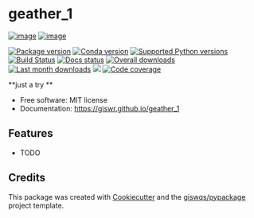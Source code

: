 # geather_1


[![image](https://img.shields.io/pypi/v/geather_1.svg)](https://pypi.python.org/pypi/geather_1)
[![image](https://img.shields.io/conda/vn/conda-forge/geather_1.svg)](https://anaconda.org/conda-forge/geather_1)

[![Package version](https://badge.fury.io/py/sentinelhub.svg)](https://pypi.python.org/pypi/geather_1)
[![Conda version](https://img.shields.io/conda/vn/conda-forge/sentinelhub.svg)](https://anaconda.org/conda-forge/geather_1)
[![Supported Python versions](https://img.shields.io/pypi/pyversions/sentinelhub.svg?style=flat-square)](https://pypi.python.org/pypi/geather_1)
[![Build Status](https://github.com/sentinel-hub/sentinelhub-py/actions/workflows/ci_action.yml/badge.svg?branch=master)](https://github.com/sentinel-hub/sentinelhub-py/actions)
[![Docs status](https://readthedocs.org/projects/sentinelhub-py/badge/?version=latest)](https://sentinelhub-py.readthedocs.io/en/latest/)
[![Overall downloads](https://pepy.tech/badge/sentinelhub)](https://pepy.tech/project/sentinelhub)
[![Last month downloads](https://pepy.tech/badge/sentinelhub/month)](https://pepy.tech/project/sentinelhub)
[![](https://img.shields.io/pypi/l/sentinelhub.svg)](https://github.com/sentinel-hub/sentinelhub-py/blob/master/LICENSE.md)
[![Code coverage](https://codecov.io/gh/sentinel-hub/sentinelhub-py/branch/master/graph/badge.svg)](https://codecov.io/gh/sentinel-hub/sentinelhub-py)

**just a try **


-   Free software: MIT license
-   Documentation: https://giswr.github.io/geather_1
    

## Features

-   TODO

## Credits

This package was created with [Cookiecutter](https://github.com/cookiecutter/cookiecutter) and the [giswqs/pypackage](https://github.com/giswqs/pypackage) project template.
